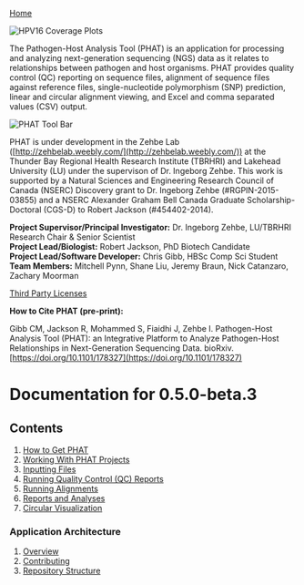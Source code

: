 [Home](https://chgibb.github.io/PHATDocs/)

![HPV16 Coverage Plots](https://chgibb.github.io//PHATDocs/docs/releases/0.1.0-beta.1/covHPV16white.png)

The Pathogen-Host Analysis Tool (PHAT) is an application for processing and analyzing next-generation sequencing (NGS) data as it relates to relationships between pathogen and host organisms. PHAT provides quality control (QC) reporting on sequence files, alignment of sequence files against reference files, single-nucleotide polymorphism (SNP) prediction, linear and circular alignment viewing, and Excel and comma separated values (CSV) output.

![PHAT Tool Bar](https://chgibb.github.io//PHATDocs/docs/releases/0.5.0-beta.3/PHATtoolbar.png)

PHAT is under development in the Zehbe Lab ([http://zehbelab.weebly.com/](http://zehbelab.weebly.com/)) at the Thunder Bay Regional Health Research Institute (TBRHRI) and Lakehead University (LU) under the supervison of Dr. Ingeborg Zehbe. This work is supported by a Natural Sciences and Engineering Research Council of Canada (NSERC) Discovery grant to Dr. Ingeborg Zehbe (#RGPIN-2015-03855) and a NSERC Alexander Graham Bell Canada Graduate Scholarship-Doctoral (CGS-D) to Robert Jackson (#454402-2014).

**Project Supervisor/Principal Investigator:** Dr. Ingeborg Zehbe, LU/TBRHRI Research Chair & Senior Scientist    
**Project Lead/Biologist:** Robert Jackson, PhD Biotech Candidate    
**Project Lead/Software Developer:** Chris Gibb, HBSc Comp Sci Student  
**Team Members:** Mitchell Pynn, Shane Liu, Jeremy Braun, Nick Catanzaro, Zachary Moorman

[Third Party Licenses](https://chgibb.github.io/PHATDocs/docs/releases/0.5.0-beta.3/thirdParty)

**How to Cite PHAT (pre-print):**

Gibb CM, Jackson R, Mohammed S, Fiaidhi J, Zehbe I. Pathogen-Host Analysis Tool (PHAT): an Integrative Platform to Analyze Pathogen-Host Relationships in Next-Generation Sequencing Data. bioRxiv. [https://doi.org/10.1101/178327](https://doi.org/10.1101/178327)

# Documentation for 0.5.0-beta.3
## Contents
1. [How to Get PHAT](https://chgibb.github.io/PHATDocs/docs/releases/0.5.0-beta.3/howToGetPHAT)
2. [Working With PHAT Projects](https://chgibb.github.io/PHATDocs/docs/releases/0.5.0-beta.3/projects)
3. [Inputting Files](https://chgibb.github.io/PHATDocs/docs/releases/0.5.0-beta.3/inputtingFiles)
4. [Running Quality Control (QC) Reports](https://chgibb.github.io/PHATDocs/docs/releases/0.5.0-beta.3/QCReports)
5. [Running Alignments](https://chgibb.github.io/PHATDocs/docs/releases/0.5.0-beta.3/runningAlignments)
6. [Reports and Analyses](https://chgibb.github.io/PHATDocs/docs/releases/0.5.0-beta.3/reportsAndAnalyses)
7. [Circular Visualization](https://chgibb.github.io/PHATDocs/docs/releases/0.5.0-beta.3/circularVisualization)

### Application Architecture
1. [Overview](https://chgibb.github.io/PHATDocs/docs/releases/0.5.0-beta.3/archOverview)
2. [Contributing](https://chgibb.github.io/PHATDocs/docs/releases/0.5.0-beta.3/contributingGuide)
3. [Repository Structure](https://chgibb.github.io/PHATDocs/docs/releases/0.5.0-beta.3/repoStructure)
